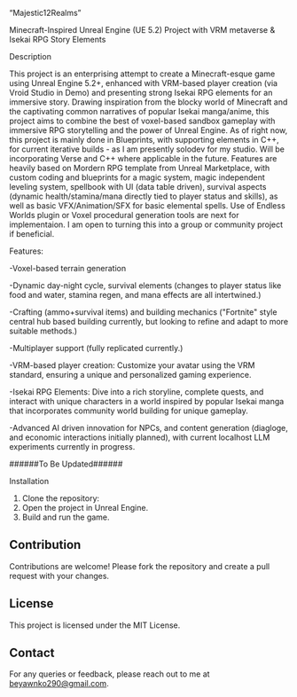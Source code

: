 “Majestic12Realms”

Minecraft-Inspired Unreal Engine (UE 5.2) Project with VRM metaverse & Isekai RPG Story Elements

Description

This project is an enterprising attempt to create a Minecraft-esque game using Unreal Engine 5.2+, enhanced with VRM-based player creation (via Vroid Studio in Demo) and presenting strong Isekai RPG elements for an immersive story. Drawing inspiration from the blocky world of Minecraft and the captivating common narratives of popular Isekai manga/anime, this project aims to combine the best of voxel-based sandbox gameplay with immersive RPG storytelling and the power of Unreal Engine. As of right now, this project is mainly done in Blueprints, with supporting elements in C++, for current iterative builds - as I am presently solodev for my studio. Will be incorporating Verse and C++ where applicable in the future. Features are heavily based on Mordern RPG template from Unreal Marketplace, with custom coding and blueprints for a magic system, magic independent leveling system, spellbook with UI (data table driven), survival aspects (dynamic health/stamina/mana directly tied to player status and skills), as well as basic VFX/Animation/SFX for basic elemental spells. Use of Endless Worlds plugin or Voxel procedural generation tools are next for implementaion. I am open to turning this into a group or community project if beneficial.

Features:

  -Voxel-based terrain generation
  
  -Dynamic day-night cycle, survival elements (changes to player status like food and water, stamina regen, and mana effects are all intertwined.)
  
  -Crafting (ammo+survival items) and building mechanics ("Fortnite" style central hub based building currently, but looking to refine and adapt to more suitable methods.)
  
  -Multiplayer support (fully replicated currently.)
  
  -VRM-based player creation: Customize your avatar using the VRM standard, ensuring a unique and personalized gaming experience.
  
  -Isekai RPG Elements: Dive into a rich storyline, complete quests, and interact with unique characters in a world inspired by popular   Isekai manga that incorporates community world building for unique gameplay.
  
  -Advanced AI driven innovation for NPCs, and content generation (diagloge, and economic interactions initially planned), with current localhost LLM experiments currently in progress.

######To Be Updated######

Installation

1. Clone the repository:
2. Open the project in Unreal Engine.
3. Build and run the game.

## Contribution

Contributions are welcome! Please fork the repository and create a pull request with your changes.

## License

This project is licensed under the MIT License.

## Contact

For any queries or feedback, please reach out to me at beyawnko290@gmail.com.
